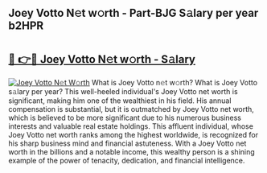 ## Joey Votto N𝚎t w𝚘rth - Part-BJG S𝚊lary per year b2HPR

# <h2><a href="http://gc0s8it.nevu.top/?p=Joey+Votto">🔗 👉🔴 Joey Votto N𝚎t w𝚘rth - S𝚊lary</a></h2>

[![Joey Votto N𝚎t W𝚘rth](https://i.imgur.com/Oavwk0R.jpeg)](http://gc0s8it.nevu.top/?p=Joey+Votto)
What is Joey Votto n𝚎t w𝚘rth? What is Joey Votto s𝚊lary per year?
This well-heeled individual's Joey Votto net worth is significant, making him one of the wealthiest in his field. His annual compensation is substantial, but it is outmatched by Joey Votto net worth, which is believed to be more significant due to his numerous business interests and valuable real estate holdings. This affluent individual, whose Joey Votto net worth ranks among the highest worldwide, is recognized for his sharp business mind and financial astuteness. With a Joey Votto net worth in the billions and a notable income, this wealthy person is a shining example of the power of tenacity, dedication, and financial intelligence.
